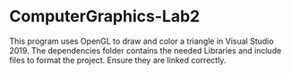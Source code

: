 # ComputerGraphics-Lab2
This program uses OpenGL to draw and color a triangle in Visual Studio 2019. The dependencies folder contains the needed Libraries and include
files to format the project. Ensure they are linked correctly. 
